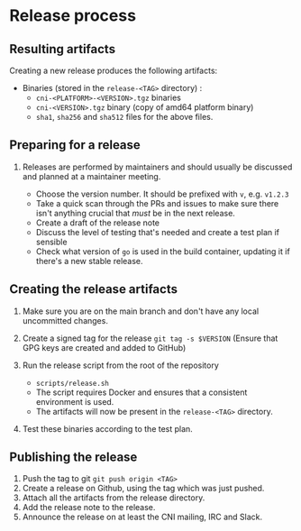 # Release process

## Resulting artifacts

Creating a new release produces the following artifacts:

- Binaries (stored in the `release-<TAG>` directory) :
  - `cni-<PLATFORM>-<VERSION>.tgz` binaries
  - `cni-<VERSION>.tgz` binary (copy of amd64 platform binary)
  - `sha1`, `sha256` and `sha512` files for the above files.

## Preparing for a release

1. Releases are performed by maintainers and should usually be discussed and planned at a maintainer meeting.

   - Choose the version number. It should be prefixed with `v`, e.g. `v1.2.3`
   - Take a quick scan through the PRs and issues to make sure there isn't anything crucial that _must_ be in the next release.
   - Create a draft of the release note
   - Discuss the level of testing that's needed and create a test plan if sensible
   - Check what version of `go` is used in the build container, updating it if there's a new stable release.

## Creating the release artifacts

1. Make sure you are on the main branch and don't have any local uncommitted changes.
1. Create a signed tag for the release `git tag -s $VERSION` (Ensure that GPG keys are created and added to GitHub)
1. Run the release script from the root of the repository

   - `scripts/release.sh`
   - The script requires Docker and ensures that a consistent environment is used.
   - The artifacts will now be present in the `release-<TAG>` directory.

1. Test these binaries according to the test plan.

## Publishing the release

1. Push the tag to git `git push origin <TAG>`
1. Create a release on Github, using the tag which was just pushed.
1. Attach all the artifacts from the release directory.
1. Add the release note to the release.
1. Announce the release on at least the CNI mailing, IRC and Slack.
